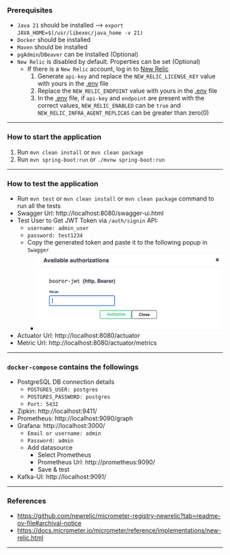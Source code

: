 ### Prerequisites

* `Java 21` should be installed --> `export JAVA_HOME=$(/usr/libexec/java_home -v 21)`
* `Docker` should be installed
* `Maven` should be installed
* `pgAdmin`/`DBeaver` can be installed (Optional)
* `New Relic` is disabled by default. Properties can be set (Optional)
    * If there is a `New Relic` account, log in to [New Relic](https://login.newrelic.com/login)
        1. Generate `api-key` and replace the `NEW_RELIC_LICENSE_KEY` value with yours in the [.env](.env) file
        2. Replace the `NEW_RELIC_ENDPOINT` value with yours in the [.env](.env) file
        3. In the [.env](.env) file, if `api-key` and `endpoint` are present with the correct
           values, `NEW_RELIC_ENABLED` can be `true` and `NEW_RELIC_INFRA_AGENT_REPLICAS` can be greater than zero(0)

-----

### How to start the application

1. Run `mvn clean install` or `mvn clean package`
2. Run `mvn spring-boot:run` or `./mvnw spring-boot:run`

-----

### How to test the application

* Run `mvn test` or `mvn clean install` or `mvn clean package` command to run all the tests
* Swagger Url: http://localhost:8080/swagger-ui.html
* Test User to Get JWT Token via `/auth/signin` API:
    * `username: admin_user`
    * `password: test1234`
    * Copy the generated token and paste it to the following popup in `Swagger`
        * ![img.png](img.png)
* Actuator Url: http://localhost:8080/actuator
* Metric Url: http://localhost:8080/actuator/metrics

-----

### `docker-compose` contains the followings

* PostgreSQL DB connection details
    * `POSTGRES_USER: postgres`
    * `POSTGRES_PASSWORD: postgres`
    * `Port: 5432`
* Zipkin: http://localhost:9411/
* Prometheus: http://localhost:9090/graph
* Grafana: http://localhost:3000/
    * `Email or username: admin`
    * `Password: admin`
    * Add datasource
        * Select Prometheus
        * Prometheus Url: http://prometheus:9090/
        * Save & test
* Kafka-UI: http://localhost:9091/

-----

### References

* https://github.com/newrelic/micrometer-registry-newrelic?tab=readme-ov-file#archival-notice
* https://docs.micrometer.io/micrometer/reference/implementations/new-relic.html

-----